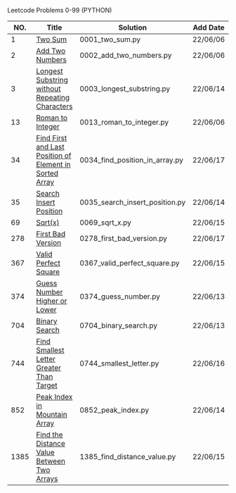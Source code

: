 Leetcode Problems 0-99 (PYTHON)

|NO.|Title|Solution|Add Date|Difficulty|
|---|-----|--------|--------|----------|
|1|[Two Sum][1]|0001_two_sum.py|22/06/06|Easy|
|2|[Add Two Numbers][2]|0002_add_two_numbers.py|22/06/06|Easy|
|3|[Longest Substring without Repeating Characters][3]|0003_longest_substring.py|22/06/14|Easy|
|13|[Roman to Integer][13]|0013_roman_to_integer.py|22/06/06|Easy|
|34|[Find First and Last Position of Element in Sorted Array][34]|0034_find_position_in_array.py|22/06/17|Medium|
|35|[Search Insert Position][35]|0035_search_insert_position.py|22/06/14|Easy|
|69|[Sqrt(x)][69]|0069_sqrt_x.py|22/06/15|Easy|
|278|[First Bad Version][278]|0278_first_bad_version.py|22/06/17|Easy|
|367|[Valid Perfect Square][367]|0367_valid_perfect_square.py|22/06/15|Easy|
|374|[Guess Number Higher or Lower][374]|0374_guess_number.py|22/06/13|Easy|
|704|[Binary Search][704]|0704_binary_search.py|22/06/13|Easy|
|744|[Find Smallest Letter Greater Than Target][744]|0744_smallest_letter.py|22/06/16|Easy|
|852|[Peak Index in Mountain Array][852]|0852_peak_index.py|22/06/14|Easy|
|1385|[Find the Distance Value Between Two Arrays][1385]|1385_find_distance_value.py|22/06/15|Easy|

[1]:https://oj.leetcode.com/problems/two-sum/
[2]:https://oj.leetcode.com/problems/add-two-numbers/
[3]:https://oj.leetcode.com/problems/longest-substring-without-repeating-characters/
[13]:https://oj.leetcode.com/problems/roman-to-integer/
[34]:https://oj.leetcode.com/problems/find-first-and-last-position-of-element-in-sorted-array/
[35]:https://oj.leetcode.com/problems/search-insert-position/
[69]:https://oj.leetcode.com/problems/sqrtx/
[278]:https://oj.leetcode.com/problems/first-bad-version/
[367]:https://oj.leetcode.com/problems/valid-perfect-square/
[374]:https://oj.leetcode.com/problems/guess-number-higher-or-lower/
[704]:https://oj.leetcode.com/problems/binary-search/
[744]:https://oj.leetcode.com/problems/find-smallest-letter-greater-than-target/
[852]:https://oj.leetcode.com/problems/peak-index-in-a-mountain-array/
[1385]:https://oj.leetcode.com/problems/find-the-distance-value-between-two-arrays/
